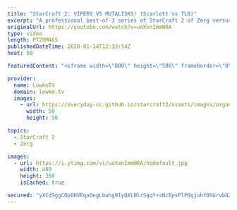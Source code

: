 ```yaml
---
title: "StarCraft 2: VIPERS VS MUTALISKS! (Scarlett vs TLO)"
excerpt: "A professional best-of-3 series of StarCraft 2 of Zerg versus Zerg between TLO and Scarlett. In this series we see Scarlett focusing very clearly on playing defensively. TLO decides to try and end the games relatively early. Vipers versus Mutalisk battles happen on World of Sleepers.  The future of StarCraft"
originalUrl: https://youtube.com/watch?v=uoXxnImmNRA
type: video
length: PT29M46S
publishedDateTime: 2020-01-14T12:33:54Z
heat: 50

featuredContent: "<iframe width=\"800\" height=\"500\" frameborder=\"0\" src=\"https://www.youtube.com/embed/uoXxnImmNRA\" allow=\"accelerometer; autoplay; encrypted-media; gyroscope; picture-in-picture\" allowfullscreen></iframe>"

provider:
  name: LowkoTV
  domain: lowko.tv
  images:
    - url: https://everyday-cc.github.io/starcraft2/assets/images/organizations/lowko.tv-50x50.jpg
      width: 50
      height: 50

topics:
  - StarCraft 2
  - Zerg

images:
  - url: https://i.ytimg.com/vi/uoXxnImmNRA/hqdefault.jpg
    width: 480
    height: 360
    isCached: true

secured: "yXCdSggCOpOHVEqoOegLbwhg9IyQXLBlrSqqY+sNcEpsPlPQqjuhfOhUrvb42NBvRAR11TmBQaKWe3CMoOVDU2wnnZKGkFcZmtiFLbK1zMsjfgJ+PFzYHFZ7WSWHZEtVig59GyzMqUbGGBmtJWPUoVLnG+L/W7H7RlB1oC5SWYaLByY9XUGu9AKqym8wpavWrPhkiPxq10BCDVokWXmIs/Uzu0EGBv0kBrRjqSuOhmlfh7gf5gyGS64uGGbZ0Hhz8yKgRb9zMLIQ2k8BaBnBSkPs3LlUt9pqsi1FADFjeB6RqXYjD0UY3UAiop7JoqKNVFrXWlmkXH4ut9vo9TmoLyL8R9qEJUA8Y9DR8DHDPTf34SmQm0bQfZWkOfJ3Q+g1WYgL0cEvDLDcZ7xjcZQjtIHrLWI0XemOkeYbV77vkhU=;dsH4/ywJmyayLappcY0VNA=="
---
```


